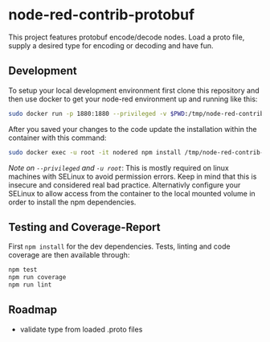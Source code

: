 # node-red-contrib-protobuf

This project features protobuf encode/decode nodes. Load a proto file, supply a desired type for encoding or decoding and have fun.

## Development

To setup your local development environment first clone this repository and then use docker to get your node-red environment up and running like this:

```bash
sudo docker run -p 1880:1880 --privileged -v $PWD:/tmp/node-red-contrib-protobuf -d --name nodered nodered/node-red-docker
```

After you saved your changes to the code update the installation within the container with this command:

```bash
sudo docker exec -u root -it nodered npm install /tmp/node-red-contrib-protobuf/ && sudo docker restart nodered
```

*Note on `--privileged` and `-u root`*: This is mostly required on linux machines with SELinux to avoid permission errors. Keep in mind that this is insecure and considered real bad practice. Alternativly configure your SELinux to allow access from the container to the local mounted volume in order to install the npm dependencies.

## Testing and Coverage-Report

First `npm install` for the dev dependencies. Tests, linting and code coverage are then available through:

```bash
npm test
npm run coverage
npm run lint
```

## Roadmap

* validate type from loaded .proto files
